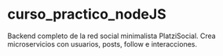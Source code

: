 # curso_practico_nodeJS
Backend completo de la red social minimalista PlatziSocial. Crea microservicios con usuarios, posts, follow e interacciones.
